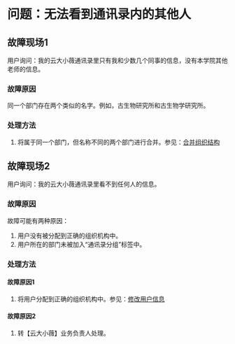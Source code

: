 # 问题：无法看到通讯录内的其他人

## 故障现场1
用户询问：我的云大小薇通讯录里只有我和少数几个同事的信息，没有本学院其他老师的信息。

### 故障原因
同一个部门存在两个类似的名字。例如，古生物研究所和古生物学研究所。

### 处理方法

1. 将属于同一个部门，但名称不同的两个部门进行合并。参见：[合并组织结构]()

## 故障现场2
用户询问：我的云大小薇通讯录里看不到任何人的信息。

### 故障原因
故障可能有两种原因：

1. 用户没有被分配到正确的组织机构中。
2. 用户所在的部门未被加入“通讯录分组”标签中。

### 处理方法

#### 故障原因1

1. 将用户分配到正确的组织机构中。参见：[修改用户信息](modify-user-info.md)

#### 故障原因2

1. 转【云大小薇】业务负责人处理。